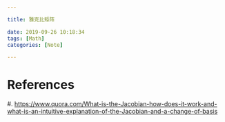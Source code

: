 ```yaml
---

title: 雅克比矩阵

date: 2019-09-26 10:18:34
tags: [Math]
categories: [Note]

---
```


# References

#. <https://www.quora.com/What-is-the-Jacobian-how-does-it-work-and-what-is-an-intuitive-explanation-of-the-Jacobian-and-a-change-of-basis>

